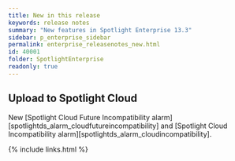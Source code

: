 ```yaml
---
title: New in this release
keywords: release notes
summary: "New features in Spotlight Enterprise 13.3"
sidebar: p_enterprise_sidebar
permalink: enterprise_releasenotes_new.html
id: 40001
folder: SpotlightEnterprise
readonly: true
---
```



## Upload to Spotlight Cloud
New [Spotlight Cloud Future Incompatibility alarm][spotlightds_alarm_cloudfutureincompatibility] and [Spotlight Cloud Incompatibility alarm][spotlightds_alarm_cloudincompatibility].

{% include links.html %}
